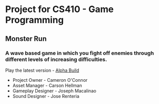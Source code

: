 # Project for CS410 - Game Programming

## Monster Run
### A wave based game in which you fight off enemies through different levels of increasing difficulties.

Play the latest version - [Alpha Build](https://joserenter1a.github.io/410MR/)

- Project Owner - Cameron O'Connor
- Asset Manager - Carson Hellman
- Gameplay Designer - Joseph Macalinao
- Sound Designer - Jose Renteria
